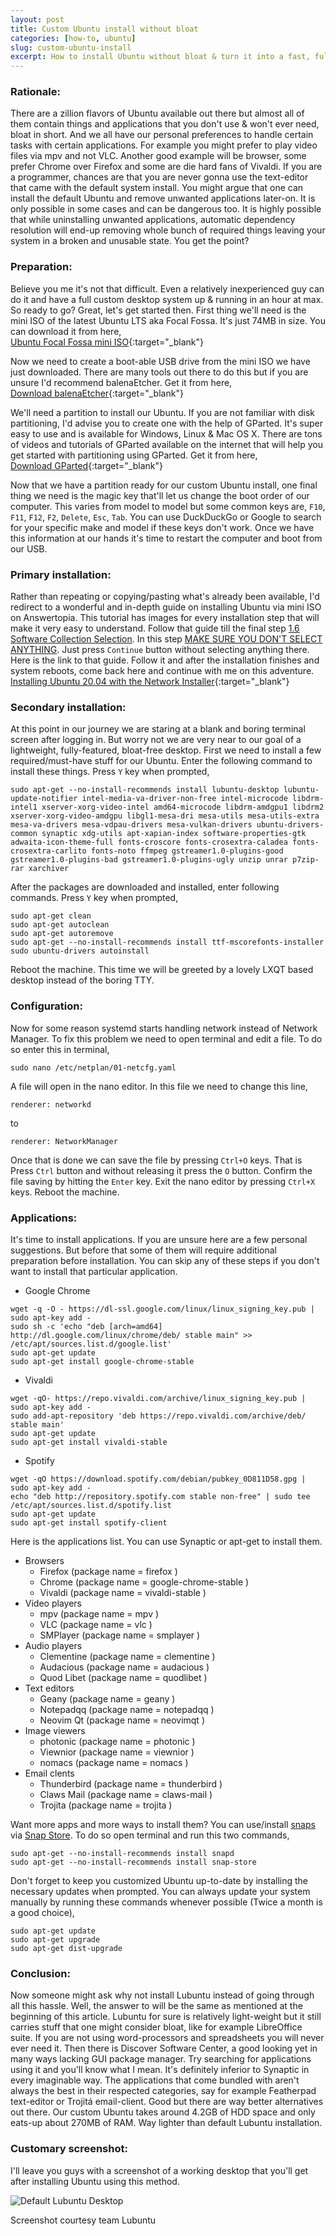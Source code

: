 ```yaml
---
layout: post
title: Custom Ubuntu install without bloat
categories: [how-to, ubuntu]
slug: custom-ubuntu-install
excerpt: How to install Ubuntu without bloat & turn it into a fast, full-featured desktop with best applications?
---
```


### Rationale:

There are a zillion flavors of Ubuntu available out there but almost all of them contain things and applications that you don't use & won't ever need, bloat in short. And we all have our personal preferences to handle certain tasks with certain applications. For example you might prefer to play video files via mpv and not VLC. Another good example will be browser, some prefer Chrome over Firefox and some are die hard fans of Vivaldi. If you are a programmer, chances are that you are never gonna use the text-editor that came with the default system install. You might argue that one can install the default Ubuntu and remove unwanted applications later-on. It is only possible in some cases and can be dangerous too. It is highly possible that while uninstalling unwanted applications, automatic dependency resolution will end-up removing whole bunch of required things leaving your system in a broken and unusable state. You get the point?  

### Preparation:

Believe you me it's not that difficult. Even a relatively inexperienced guy can do it and have a full custom desktop system up & running in an hour at max. So ready to go? Great, let's get started then. First thing we'll need is the mini ISO of the latest Ubuntu LTS aka Focal Fossa. It's just 74MB in size. You can download it from here,  
[Ubuntu Focal Fossa mini ISO](http://archive.ubuntu.com/ubuntu/dists/focal/main/installer-amd64/current/legacy-images/netboot/mini.iso){:target="_blank"}  

Now we need to create a boot-able USB drive from the mini ISO we have just downloaded. There are many tools out there to do this but if you are unsure I'd recommend balenaEtcher. Get it from here,  
[Download balenaEtcher](https://www.balena.io/etcher/){:target="_blank"}  

We'll need a partition to install our Ubuntu. If you are not familiar with disk partitioning, I'd advise you to create one with the help of GParted. It's super easy to use and is available for Windows, Linux & Mac OS X. There are tons of videos and tutorials of GParted available on the internet that will help you get started with partitioning using GParted. Get it from here,  
[Download GParted](https://gparted.org/){:target="_blank"}  

Now that we have a partition ready for our custom Ubuntu install, one final thing we need is the magic key that'll let us change the boot order of our computer. This varies from model to model but some common keys are, <code>F10</code>, <code>F11</code>, <code>F12</code>, <code>F2</code>, <code>Delete</code>, <code>Esc</code>, <code>Tab</code>. You can use DuckDuckGo or Google to search for your specific make and model if these keys don't work.  Once we have this information at our hands it's time to restart the computer and boot from our USB.  

### Primary installation:

Rather than repeating or copying/pasting what's already been available, I'd redirect to a wonderful and in-depth guide on installing Ubuntu via mini ISO on Answertopia. This tutorial has images for every installation step that will make it very easy to understand. Follow that guide till the final step <u>1.6 Software Collection Selection</u>. In this step <u>MAKE SURE YOU DON'T SELECT ANYTHING</u>. Just press <code>Continue</code> button without selecting anything there. Here is the link to that guide. Follow it and after the installation finishes and system reboots, come back here and continue with me on this adventure.  
[Installing Ubuntu 20.04 with the Network Installer](https://www.answertopia.com/ubuntu/installing-ubuntu-with-the-network-installer/){:target="_blank"}  

### Secondary installation:

At this point in our journey we are staring at a blank and boring terminal screen after logging in. But worry not we are very near to our goal of a lightweight, fully-featured, bloat-free desktop. First we need to install a few required/must-have stuff for our Ubuntu. Enter the following command to install these things. Press <code>Y</code> key when prompted,  
```text
sudo apt-get --no-install-recommends install lubuntu-desktop lubuntu-update-notifier intel-media-va-driver-non-free intel-microcode libdrm-intel1 xserver-xorg-video-intel amd64-microcode libdrm-amdgpu1 libdrm2 xserver-xorg-video-amdgpu libgl1-mesa-dri mesa-utils mesa-utils-extra mesa-va-drivers mesa-vdpau-drivers mesa-vulkan-drivers ubuntu-drivers-common synaptic xdg-utils apt-xapian-index software-properties-gtk adwaita-icon-theme-full fonts-croscore fonts-crosextra-caladea fonts-crosextra-carlito fonts-noto ffmpeg gstreamer1.0-plugins-good gstreamer1.0-plugins-bad gstreamer1.0-plugins-ugly unzip unrar p7zip-rar xarchiver
```

After the packages are downloaded and installed, enter following commands. Press <code>Y</code> key when prompted,     
```text
sudo apt-get clean
sudo apt-get autoclean
sudo apt-get autoremove
sudo apt-get --no-install-recommends install ttf-mscorefonts-installer
sudo ubuntu-drivers autoinstall
```

Reboot the machine. This time we will be greeted by a lovely LXQT based desktop instead of the boring TTY.  

### Configuration:

Now for some reason systemd starts handling network instead of Network Manager. To fix this problem we need to open terminal and edit a file. To do so enter this in terminal,  
```text
sudo nano /etc/netplan/01-netcfg.yaml
```
A file will open in the nano editor. In this file we need to change this line,  
```text
renderer: networkd
```
to
```text
renderer: NetworkManager
```
Once that is done we can save the file by pressing <code>Ctrl+O</code> keys. That is Press <code>Ctrl</code> button and without releasing it press the <code>O</code> button. Confirm the file saving by hitting the <code>Enter</code> key. Exit the nano editor by pressing <code>Ctrl+X</code> keys. Reboot the machine.  

### Applications:

It's time to install applications. If you are unsure here are a few personal suggestions. But before that some of them will require additional preparation before installation. You can skip any of these steps if you don't want to install that particular application.  
* Google Chrome  
```text
wget -q -O - https://dl-ssl.google.com/linux/linux_signing_key.pub | sudo apt-key add -
sudo sh -c 'echo "deb [arch=amd64] http://dl.google.com/linux/chrome/deb/ stable main" >> /etc/apt/sources.list.d/google.list'
sudo apt-get update
sudo apt-get install google-chrome-stable
```

* Vivaldi  
```text
wget -qO- https://repo.vivaldi.com/archive/linux_signing_key.pub | sudo apt-key add -
sudo add-apt-repository 'deb https://repo.vivaldi.com/archive/deb/ stable main'
sudo apt-get update
sudo apt-get install vivaldi-stable
```

* Spotify  
```text
wget -qO https://download.spotify.com/debian/pubkey_0D811D58.gpg | sudo apt-key add -
echo "deb http://repository.spotify.com stable non-free" | sudo tee /etc/apt/sources.list.d/spotify.list
sudo apt-get update
sudo apt-get install spotify-client
```

Here is the applications list. You can use Synaptic or apt-get to install them.  
* Browsers  
  * Firefox (package name = firefox )  
  * Chrome (package name = google-chrome-stable )  
  * Vivaldi (package name = vivaldi-stable )  
* Video players  
  * mpv (package name = mpv )  
  * VLC (package name = vlc )    
  * SMPlayer (package name = smplayer )   
* Audio players  
  * Clementine (package name = clementine )  
  * Audacious (package name = audacious )   
  * Quod Libet (package name = quodlibet )  
* Text editors  
  * Geany (package name = geany )  
  * Notepadqq (package name = notepadqq )  
  * Neovim Qt (package name = neovimqt )  
* Image viewers  
  * photonic (package name = photonic )  
  * Viewnior (package name = viewnior )  
  * nomacs (package name = nomacs )  
* Email clents  
  * Thunderbird (package name = thunderbird )  
  * Claws Mail (package name = claws-mail )  
  * Trojita (package name = trojita )  

Want more apps and more ways to install them? You can use/install <u>snaps</u> via <u>Snap Store</u>. To do so open terminal and run this two commands,  

```text
sudo apt-get --no-install-recommends install snapd
sudo apt-get --no-install-recommends install snap-store
```

Don't forget to keep you customized Ubuntu up-to-date by installing the necessary updates when prompted. You can always update your system manually by running these commands whenever possible (Twice a month is a good choice),  

```text
sudo apt-get update
sudo apt-get upgrade
sudo apt-get dist-upgrade
```

### Conclusion:

Now someone might ask why not install Lubuntu instead of going through all this hassle. Well, the answer to will be the same as mentioned at the beginning of this article. Lubuntu for sure is relatively light-weight but it still carries stuff that one might consider bloat, like for example LibreOffice suite. If you are not using word-processors and spreadsheets you will never ever need it. Then there is Discover Software Center, a good looking yet in many ways lacking GUI package manager. Try searching for applications using it and you'll know what I mean. It's definitely inferior to Synaptic in every imaginable way. The applications that come bundled with aren't always the best in their respected categories, say for example Featherpad text-editor or Trojitá email-client. Good but there are way better alternatives out there. Our custom Ubuntu takes around 4.2GB of HDD space and only eats-up about 270MB of RAM. Way lighter than default Lubuntu installation.  

### Customary screenshot:

I'll leave you guys with a screenshot of a working desktop that you'll get after installing Ubuntu using this method.  

![Default Lubuntu Desktop](https://discourse.lubuntu.me/uploads/default/original/1X/16114c085df037446a28b6a7d1f8ef811b0fc73b.jpeg "Example Desktop Screenshot")
<figcaption>Screenshot courtesy team Lubuntu</figcaption>
